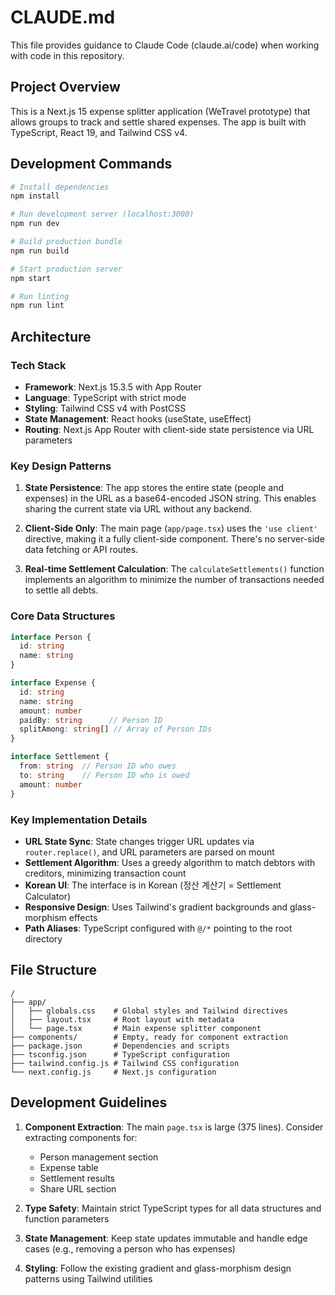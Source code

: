 # CLAUDE.md

This file provides guidance to Claude Code (claude.ai/code) when working with code in this repository.

## Project Overview

This is a Next.js 15 expense splitter application (WeTravel prototype) that allows groups to track and settle shared expenses. The app is built with TypeScript, React 19, and Tailwind CSS v4.

## Development Commands

```bash
# Install dependencies
npm install

# Run development server (localhost:3000)
npm run dev

# Build production bundle
npm run build

# Start production server
npm start

# Run linting
npm run lint
```

## Architecture

### Tech Stack
- **Framework**: Next.js 15.3.5 with App Router
- **Language**: TypeScript with strict mode
- **Styling**: Tailwind CSS v4 with PostCSS
- **State Management**: React hooks (useState, useEffect)
- **Routing**: Next.js App Router with client-side state persistence via URL parameters

### Key Design Patterns

1. **State Persistence**: The app stores the entire state (people and expenses) in the URL as a base64-encoded JSON string. This enables sharing the current state via URL without any backend.

2. **Client-Side Only**: The main page (`app/page.tsx`) uses the `'use client'` directive, making it a fully client-side component. There's no server-side data fetching or API routes.

3. **Real-time Settlement Calculation**: The `calculateSettlements()` function implements an algorithm to minimize the number of transactions needed to settle all debts.

### Core Data Structures

```typescript
interface Person {
  id: string
  name: string
}

interface Expense {
  id: string
  name: string
  amount: number
  paidBy: string      // Person ID
  splitAmong: string[] // Array of Person IDs
}

interface Settlement {
  from: string  // Person ID who owes
  to: string    // Person ID who is owed
  amount: number
}
```

### Key Implementation Details

- **URL State Sync**: State changes trigger URL updates via `router.replace()`, and URL parameters are parsed on mount
- **Settlement Algorithm**: Uses a greedy algorithm to match debtors with creditors, minimizing transaction count
- **Korean UI**: The interface is in Korean (정산 계산기 = Settlement Calculator)
- **Responsive Design**: Uses Tailwind's gradient backgrounds and glass-morphism effects
- **Path Aliases**: TypeScript configured with `@/*` pointing to the root directory

## File Structure

```
/
├── app/
│   ├── globals.css    # Global styles and Tailwind directives
│   ├── layout.tsx     # Root layout with metadata
│   └── page.tsx       # Main expense splitter component
├── components/        # Empty, ready for component extraction
├── package.json       # Dependencies and scripts
├── tsconfig.json      # TypeScript configuration
├── tailwind.config.js # Tailwind CSS configuration
└── next.config.js     # Next.js configuration
```

## Development Guidelines

1. **Component Extraction**: The main `page.tsx` is large (375 lines). Consider extracting components for:
   - Person management section
   - Expense table
   - Settlement results
   - Share URL section

2. **Type Safety**: Maintain strict TypeScript types for all data structures and function parameters

3. **State Management**: Keep state updates immutable and handle edge cases (e.g., removing a person who has expenses)

4. **Styling**: Follow the existing gradient and glass-morphism design patterns using Tailwind utilities